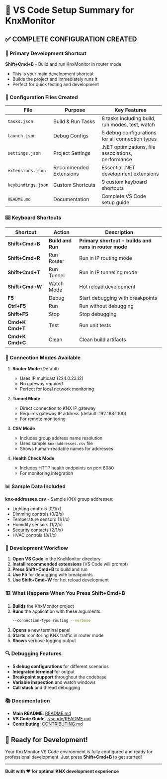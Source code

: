 # 🎯 VS Code Setup Summary for KnxMonitor

## ✅ COMPLETE CONFIGURATION CREATED

### 🚀 Primary Development Shortcut
**Shift+Cmd+B** - Build and run KnxMonitor in router mode
- This is your main development shortcut
- Builds the project and immediately runs it
- Perfect for quick testing and development

### 📁 Configuration Files Created

| File | Purpose | Key Features |
|------|---------|--------------|
| `tasks.json` | Build & Run Tasks | 8 tasks including build, run modes, test, watch |
| `launch.json` | Debug Configs | 5 debug configurations for all connection types |
| `settings.json` | Project Settings | .NET optimizations, file associations, performance |
| `extensions.json` | Recommended Extensions | Essential .NET development extensions |
| `keybindings.json` | Custom Shortcuts | 9 custom keyboard shortcuts |
| `README.md` | Documentation | Complete VS Code setup guide |

### ⌨️ Keyboard Shortcuts

| Shortcut | Action | Description |
|----------|--------|-------------|
| **Shift+Cmd+B** | **Build and Run** | **Primary shortcut - builds and runs in router mode** |
| **Shift+Cmd+R** | Run Router | Run in IP routing mode |
| **Shift+Cmd+T** | Run Tunnel | Run in IP tunneling mode |
| **Shift+Cmd+W** | Watch Mode | Hot reload development |
| **F5** | Debug | Start debugging with breakpoints |
| **Ctrl+F5** | Run | Run without debugging |
| **Shift+F5** | Stop | Stop debugging |
| **Cmd+K Cmd+T** | Test | Run unit tests |
| **Cmd+K Cmd+C** | Clean | Clean build artifacts |

### 🔧 Connection Modes Available

1. **Router Mode** (Default)
   - Uses IP multicast (224.0.23.12)
   - No gateway required
   - Perfect for local network monitoring

2. **Tunnel Mode**
   - Direct connection to KNX IP gateway
   - Requires gateway IP address (default: 192.168.1.100)
   - For remote monitoring

3. **CSV Mode**
   - Includes group address name resolution
   - Uses sample `knx-addresses.csv` file
   - Shows human-readable names for addresses

4. **Health Check Mode**
   - Includes HTTP health endpoints on port 8080
   - For monitoring integration

### 📊 Sample Data Included

**knx-addresses.csv** - Sample KNX group addresses:
- Lighting controls (0/1/x)
- Dimming controls (0/2/x)  
- Temperature sensors (1/1/x)
- Humidity sensors (1/2/x)
- Security contacts (2/1/x)
- HVAC controls (3/1/x)

### 🎯 Development Workflow

1. **Open VS Code** in the KnxMonitor directory
2. **Install recommended extensions** (VS Code will prompt)
3. **Press Shift+Cmd+B** to build and run
4. **Use F5** for debugging with breakpoints
5. **Use Shift+Cmd+W** for hot reload development

### 🏗️ What Happens When You Press Shift+Cmd+B

1. **Builds** the KnxMonitor project
2. **Runs** the application with these arguments:
   ```bash
   --connection-type routing --verbose
   ```
3. **Opens** a new terminal panel
4. **Starts** monitoring KNX traffic in router mode
5. **Shows** verbose logging output

### 🔍 Debugging Features

- **5 debug configurations** for different scenarios
- **Integrated terminal** for output
- **Breakpoint support** throughout the codebase
- **Variable inspection** and watch windows
- **Call stack** and thread debugging

### 📚 Documentation

- **Main README**: [README.md](README.md)
- **VS Code Guide**: [.vscode/README.md](.vscode/README.md)
- **Contributing**: [CONTRIBUTING.md](CONTRIBUTING.md)

## 🎉 Ready for Development!

Your KnxMonitor VS Code environment is fully configured and ready for professional development. Just press **Shift+Cmd+B** to get started!

---

**Built with ❤️ for optimal KNX development experience**
